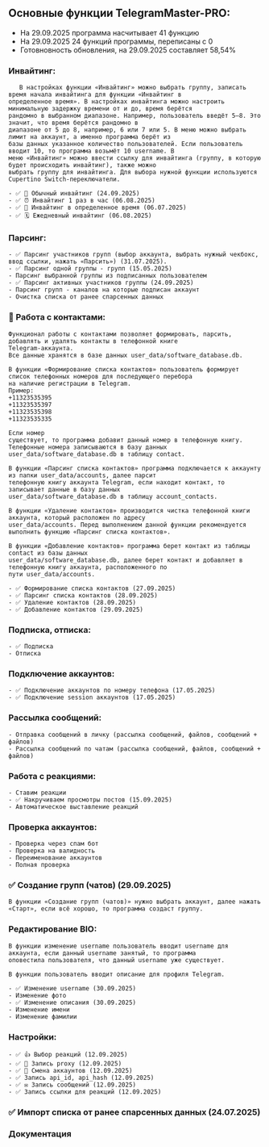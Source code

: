 <h2>Основные функции TelegramMaster-PRO:</h2>

- На 29.09.2025 программа насчитывает 41 функцию
- На 29.09.2025 24 функций программы, переписаны с 0
- Готовновность обновления, на 29.09.2025 составляет 58,54%

### Инвайтинг:

       В настройках функции «Инвайтинг» можно выбрать группу, записать время начала инвайтинга для функции «Инвайтинг в 
    определенное время». В настройках инвайтинга можно настроить минимальную задержку времени от и до, время берётся 
    рандомно в выбранном диапазоне. Например, пользователь введёт 5–8. Это значит, что время берётся рандомно в 
    диапазоне от 5 до 8, например, 6 или 7 или 5. В меню можно выбрать лимит на аккаунт, а именно программа берёт из 
    базы данных указанное количество пользователей. Если пользователь вводит 10, то программа возьмёт 10 username. В 
    меню «Инвайтинг» можно ввести ссылку для инвайтинга (группу, в которую будет происходить инвайтинг), также можно 
    выбрать группу для инвайтинга. Для выбора нужной функции используются Cupertino Switch-переключатели.

    - ✅ 🔄 Обычный инвайтинг (24.09.2025)
    - ✅ ⏰ Инвайтинг 1 раз в час (06.08.2025)
    - ✅ 📅 Инвайтинг в определенное время (06.07.2025)
    - ✅ 🗓️ Ежедневный инвайтинг (06.08.2025)

### Парсинг:

    - ✅ Парсинг участников групп (выбор аккаунта, выбрать нужный чекбокс, ввод ссылки, нажать «Парсить») (31.07.2025).
    - ✅ Парсинг одной группы - групп (15.05.2025)
    - Парсинг выбранной группы из подписанных пользователем
    - ✅ Парсинг активных участников группы (24.09.2025)
    - Парсинг групп - каналов на которые подписан аккаунт
    - Очистка списка от ранее спарсенных данных

### 📒 Работа с контактами:

    Функционал работы с контактами позволяет формировать, парсить, добавлять и удалять контакты в телефонной книге 
    Telegram-аккаунта.
    Все данные хранятся в базе данных user_data/software_database.db.

    В функции «Формирование списка контактов» пользователь формирует список телефонных номеров для последующего перебора
    на наличие регистрации в Telegram. 
    Пример: 
    +11323535395
    +11323535397
    +11323535398
    +11323535335

    Если номер 
    существует, то программа добавит данный номер в телефонную книгу. Телефонные номера записываются в базу данных 
    user_data/software_database.db в таблицу contact.

    В функции «Парсинг списка контактов» программа подключается к аккаунту из папки user_data/accounts, далее парсит 
    телефонную книгу аккаунта Telegram, если находит контакт, то записывает данные в базу данных 
    user_data/software_database.db в таблицу account_contacts.
    
    В функции «Удаление контактов» производится чистка телефонной книги аккаунта, который расположен по адресу 
    user_data/accounts. Перед выполнением данной функции рекомендуется выполнить функцию «Парсинг списка контактов».
    
    В функции «Добавление контактов» программа берет контакт из таблицы contact из базы данных 
    user_data/software_database.db, далее берет контакт и добавляет в телефонную книгу аккаунта, расположенного по 
    пути user_data/accounts.

    - ✅ Формирование списка контактов (27.09.2025)
    - ✅ Парсинг списка контактов (28.09.2025)
    - ✅ Удаление контактов (28.09.2025)
    - ✅ Добавление контактов (29.09.2025)

### Подписка, отписка:

    - ✅ Подписка
    - Отписка

### Подключение аккаунтов:

    - ✅ Подключение аккаунтов по номеру телефона (17.05.2025)
    - ✅ Подключение session аккаунтов (17.05.2025)

### Рассылка сообщений:

    - Отправка сообщений в личку (рассылка сообщений, файлов, сообщений + файлов)
    - Рассылка сообщений по чатам (рассылка сообщений, файлов, сообщений + файлов)

### Работа с реакциями:

    - Ставим реакции
    - ✅ Накручиваем просмотры постов (15.09.2025)
    - Автоматическое выставление реакций

### Проверка аккаунтов:

    - Проверка через спам бот
    - Проверка на валидность
    - Переименование аккаунтов
    - Полная проверка

### ✅ Создание групп (чатов) (29.09.2025)

    В функции «Создание групп (чатов)» нужно выбрать аккаунт, далее нажать «Старт», если всё хорошо, то программа создаст группу.

### Редактирование BIO:

    В функции изменение username пользователь вводит username для аккаунта, если данный username занятый, то программа 
    оповестила пользователя, что данный username уже существует.
    
    В функции пользователь вводит описание для профиля Telegram.

    - ✅ Изменение username (30.09.2025)
    - Изменение фото
    - ✅ Изменение описания (30.09.2025)
    - Изменение имени
    - Изменение фамилии

### Настройки:

    - ✅ 👍 Выбор реакций (12.09.2025)
    - ✅ 🔐 Запись proxy (12.09.2025)
    - ✅ 🔄 Смена аккаунтов (12.09.2025)
    - ✅ Запись api_id, api_hash (12.09.2025)
    - ✅ ✉️ Запись сообщений (12.09.2025)
    - ✅ Запись ссылки для реакций (12.09.2025)

### ✅ Импорт списка от ранее спарсенных данных (24.07.2025)

### Документация